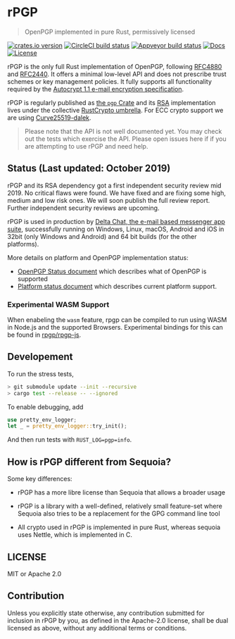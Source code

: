 # rPGP

> OpenPGP implemented in pure Rust, permissively licensed

[![crates.io version][crate-shield]][crate] [![CircleCI build status][circle-shield]][circle] [![Appveyor build status][appveyor-shield]][appveyor] [![Docs][docs-shield]][docs] [![License][license-shield]][license]

rPGP is the only full Rust implementation of OpenPGP, following [RFC4880](https://tools.ietf.org/html/rfc4880.html) and [RFC2440](https://tools.ietf.org/html/rfc2440). It offers a minimal low-level API and does not prescribe trust schemes or key management policies. It fully supports all functionality required by the [Autocrypt 1.1 e-mail encryption specification](https://autocrypt.org/level1.html).

rPGP is regularly published as [the `pgp` Crate](https://crates.io/crates/pgp/) and its [RSA](https://crates.io/crates/rsa) implementation
lives under the collective [RustCrypto umbrella](https://github.com/RustCrypto/RSA).
For ECC crypto support we are using [Curve25519-dalek](https://crates.io/crates/curve25519-dalek).

> Please note that the API is not well documented yet. You may check out
> the tests which exercise the API. Please open issues here if if you are
> attempting to use rPGP and need help.

## Status (Last updated: October 2019)

rPGP and its RSA dependency got a first independent security review mid 2019.
No critical flaws were found. We have fixed and are fixing some high, medium and
low risk ones. We will soon publish the full review report.
Further independent security reviews are upcoming.

rPGP is used in production by [Delta Chat, the e-mail based messenger app suite](https://delta.chat), successfully running on Windows, Linux, macOS, Android and iOS in 32bit (only Windows and Android) and 64 bit builds (for the other platforms).

More details on platform and OpenPGP implementation status: 

- [OpenPGP Status document](STATUS.md) which describes what of OpenPGP is supported
- [Platform status document](PLATFORMS.md) which describes current platform support.

### Experimental WASM Support

When enabeling the `wasm` feature, rpgp can be compiled to run using WASM in Node.js and the supported Browsers. Experimental bindings for this can be found in [rpgp/rpgp-js](https://github.com/rpgp/rpgp-js).

## Developement

To run the stress tests,

```sh
> git submodule update --init --recursive
> cargo test --release -- --ignored
```

To enable debugging, add

```rust
use pretty_env_logger;
let _ = pretty_env_logger::try_init();
```

And then run tests with `RUST_LOG=pgp=info`.

## How is rPGP different from Sequoia?

Some key differences:

- rPGP has a more libre license than Sequoia that allows a broader usage

- rPGP is a library with a well-defined, relatively small feature-set
  where Sequoia also tries to be a replacement for the GPG command line tool

- All crypto used in rPGP is implemented in pure Rust,
  whereas sequoia uses Nettle, which is implemented in C.

## LICENSE

MIT or Apache 2.0

## Contribution

Unless you explicitly state otherwise, any contribution submitted
for inclusion in rPGP by you, as defined in the Apache-2.0 license, shall be
dual licensed as above, without any additional terms or conditions.

[circle-shield]: https://img.shields.io/circleci/project/github/rpgp/rpgp/master.svg?style=flat-square
[circle]: https://circleci.com/gh/rpgp/rpgp/
[appveyor-shield]: https://ci.appveyor.com/api/projects/status/99y4f73itv7yvt93/branch/master?style=flat-square
[appveyor]: https://ci.appveyor.com/project/dignifiedquire/pgp/branch/master
[docs-shield]: https://img.shields.io/badge/docs-online-blue.svg?style=flat-square
[docs]: https://docs.rs/crate/pgp/
[license-shield]: https://img.shields.io/badge/License-MIT%2FApache2.0-green.svg?style=flat-square
[license]: https://github.com/rpgp/rpgp/blob/master/LICENSE.md
[crate-shield]: https://img.shields.io/crates/v/pgp.svg?style=flat-square
[crate]: https://crates.io/crates/pgp
